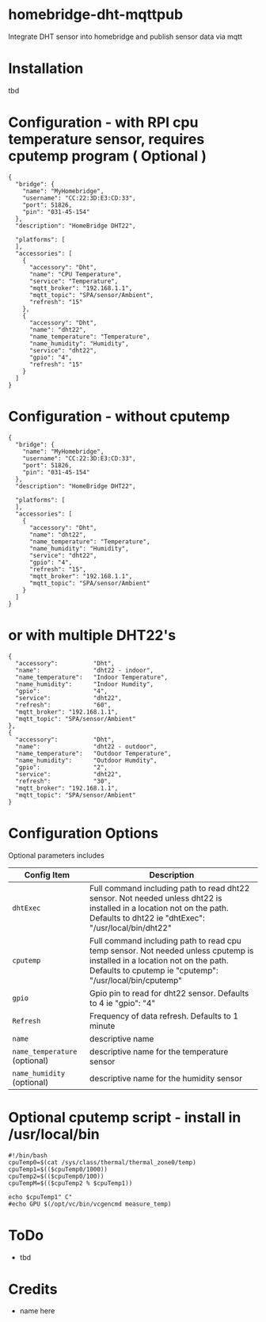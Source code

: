 # homebridge-dht-mqttpub
Integrate DHT sensor into homebridge and publish sensor data via mqtt

# Installation
tbd

# Configuration - with RPI cpu temperature sensor, requires cputemp program ( Optional )

```
{
  "bridge": {
    "name": "MyHomebridge",
    "username": "CC:22:3D:E3:CD:33",
    "port": 51826,
    "pin": "031-45-154"
  },
  "description": "HomeBridge DHT22",

  "platforms": [
  ],
  "accessories": [
    {
      "accessory": "Dht",
      "name": "CPU Temperature",
      "service": "Temperature",
      "mqtt_broker": "192.168.1.1",
      "mqtt_topic": "SPA/sensor/Ambient",
      "refresh": "15"
    },
    {
      "accessory": "Dht",
      "name": "dht22",
      "name_temperature": "Temperature",
      "name_humidity": "Humidity",
      "service": "dht22",
      "gpio": "4",
      "refresh": "15"
    }
  ]
}
```
# Configuration - without cputemp
```
{
  "bridge": {
    "name": "MyHomebridge",
    "username": "CC:22:3D:E3:CD:33",
    "port": 51826,
    "pin": "031-45-154"
  },
  "description": "HomeBridge DHT22",

  "platforms": [
  ],
  "accessories": [
    {
      "accessory": "Dht",
      "name": "dht22",
      "name_temperature": "Temperature",
      "name_humidity": "Humidity",
      "service": "dht22",
      "gpio": "4",
      "refresh": "15",
      "mqtt_broker": "192.168.1.1",
      "mqtt_topic": "SPA/sensor/Ambient"
    }
  ]
}
```
# or with multiple DHT22's
```
{
  "accessory":          "Dht",
  "name":               "dht22 - indoor",
  "name_temperature":   "Indoor Temperature",
  "name_humidity":      "Indoor Humdity",
  "gpio":               "4",
  "service":            "dht22",
  "refresh":            "60",
  "mqtt_broker": "192.168.1.1",
  "mqtt_topic": "SPA/sensor/Ambient"
},
{
  "accessory":          "Dht",
  "name":               "dht22 - outdoor",
  "name_temperature":   "Outdoor Temperature",
  "name_humidity":      "Outdoor Humdity",
  "gpio":               "2",
  "service":            "dht22",
  "refresh":            "30",
  "mqtt_broker": "192.168.1.1",
  "mqtt_topic": "SPA/sensor/Ambient"
}

```

# Configuration Options

Optional parameters includes

| Config Item | Description |
| --- | --- |
| `dhtExec` | Full command including path to read dht22 sensor.  Not needed unless dht22 is installed in a location not on the path.  Defaults to dht22 ie "dhtExec": "/usr/local/bin/dht22" |
| `cputemp` | Full command including path to read cpu temp sensor.  Not needed unless cputemp is installed in a location not on the path.  Defaults to cputemp ie "cputemp": "/usr/local/bin/cputemp" |
| `gpio` | Gpio pin to read for dht22 sensor.  Defaults to 4 ie "gpio": "4" |
| `Refresh` | Frequency of data refresh. Defaults to 1 minute |
| `name` | descriptive name |
| `name_temperature` (optional)| descriptive name for the temperature sensor |
| `name_humidity` (optional)| descriptive name for the humidity sensor |


# Optional cputemp script - install in /usr/local/bin
```
#!/bin/bash
cpuTemp0=$(cat /sys/class/thermal/thermal_zone0/temp)
cpuTemp1=$(($cpuTemp0/1000))
cpuTemp2=$(($cpuTemp0/100))
cpuTempM=$(($cpuTemp2 % $cpuTemp1))

echo $cpuTemp1" C"
#echo GPU $(/opt/vc/bin/vcgencmd measure_temp)
```
# ToDo

* tbd

# Credits

* name here
